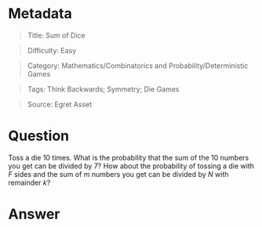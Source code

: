 # Metadata
> Title: Sum of Dice

> Difficulty: Easy

> Category: Mathematics/Combinatorics and Probability/Deterministic Games

> Tags: Think Backwards; Symmetry; Die Games

> Source: Egret Asset

# Question
Toss a die 10 times. What is the probability that the sum of the 10 numbers you get can be divided by 7? How about the probability of tossing a die with $F$ sides and the sum of $m$ numbers you get can be divided by $N$ with remainder $k$?

# Answer
